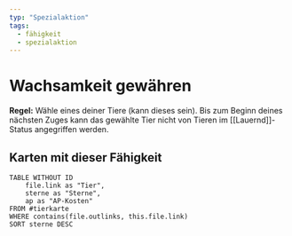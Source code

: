 ```yaml
---
typ: "Spezialaktion"
tags:   
  - fähigkeit
  - spezialaktion
---  
```


# Wachsamkeit gewähren
**Regel:** Wähle eines deiner Tiere (kann dieses sein). Bis zum Beginn deines nächsten Zuges kann das gewählte Tier nicht von Tieren im [[Lauernd]]-Status angegriffen werden.

## Karten mit dieser Fähigkeit  
```dataview 
TABLE WITHOUT ID   
	file.link as "Tier", 
	sterne as "Sterne",   
	ap as "AP-Kosten" 
FROM #tierkarte 
WHERE contains(file.outlinks, this.file.link) 
SORT sterne DESC
